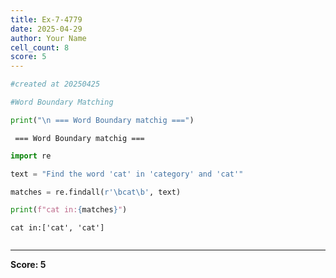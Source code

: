 ```yaml
---
title: Ex-7-4779
date: 2025-04-29
author: Your Name
cell_count: 8
score: 5
---
```


```python
#created at 20250425
```


```python
#Word Boundary Matching
```


```python
print("\n === Word Boundary matchig ===")
```

    
     === Word Boundary matchig ===



```python
import re
```


```python
text = "Find the word 'cat' in 'category' and 'cat'"
```


```python
matches = re.findall(r'\bcat\b', text)
```


```python
print(f"cat in:{matches}")
```

    cat in:['cat', 'cat']



```python

```


---
**Score: 5**